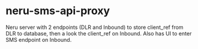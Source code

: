 # neru-sms-api-proxy

Neru server with 2 endpoints (DLR and Inbound) to store client_ref from DLR to database, then a look the client_ref on Inbound. Also has UI to enter SMS endpoint on Inbound.

